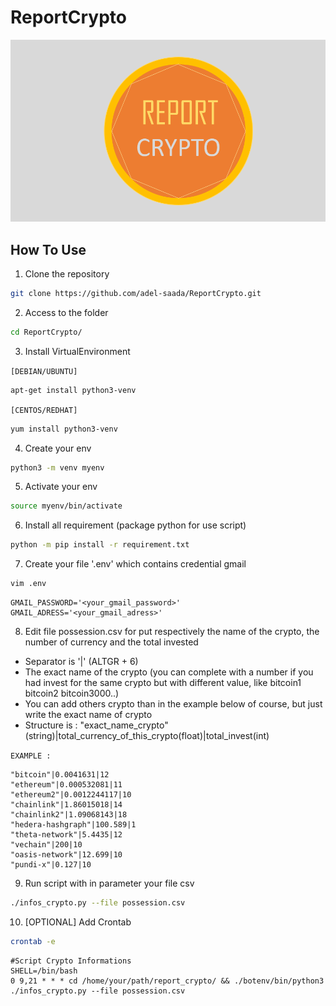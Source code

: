 # ReportCrypto


![alt text](https://github.com/adel-saada/ReportCrypto/blob/main/logo_project.PNG?raw=true)

## How To Use ##

1. Clone the repository
```bash
git clone https://github.com/adel-saada/ReportCrypto.git
```
2. Access to the folder
```bash
cd ReportCrypto/
```

3. Install VirtualEnvironment

  ```[DEBIAN/UBUNTU] ``` 
  ```bash
  apt-get install python3-venv 
  ```

  ```[CENTOS/REDHAT]```
  ```bash
  yum install python3-venv 
  ```


4. Create your env
```bash
python3 -m venv myenv
```

5. Activate your env
```bash
source myenv/bin/activate
```

6. Install all requirement (package python for use script)
```bash
python -m pip install -r requirement.txt
```

7. Create your file '.env' which contains credential gmail
```bash
vim .env
```
```
GMAIL_PASSWORD='<your_gmail_password>'
GMAIL_ADRESS='<your_gmail_adress>'
```
8. Edit file possession.csv for put respectively the name of the crypto, the number of currency and the total invested

- Separator is '|'  (ALTGR + 6)
- The exact name of the crypto (you can complete with a number if you had invest for the same crypto but with different value, like bitcoin1 bitcoin2 bitcoin3000..)
- You can add others crypto than in the example below of course, but just write the exact name of crypto
- Structure is : "exact_name_crypto"(string)|total_currency_of_this_crypto(float)|total_invest(int)

```EXAMPLE : ```
```
"bitcoin"|0.0041631|12
"ethereum"|0.000532081|11
"ethereum2"|0.0012244117|10
"chainlink"|1.86015018|14
"chainlink2"|1.09068143|18
"hedera-hashgraph"|100.589|1
"theta-network"|5.4435|12
"vechain"|200|10
"oasis-network"|12.699|10
"pundi-x"|0.127|10
```

9. Run script with in parameter your file csv
```bash
./infos_crypto.py --file possession.csv
```

10. [OPTIONAL] Add Crontab

```bash
crontab -e 
```
```
#Script Crypto Informations
SHELL=/bin/bash
0 9,21 * * * cd /home/your/path/report_crypto/ && ./botenv/bin/python3 ./infos_crypto.py --file possession.csv
```
